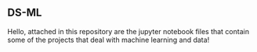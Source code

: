 ## DS-ML

Hello, attached in this repository are the jupyter notebook files that contain some of the projects that deal with machine learning and data!
